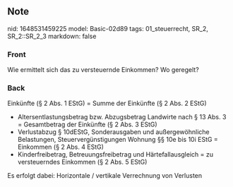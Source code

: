 ## Note
nid: 1648531459225
model: Basic-02d89
tags: 01_steuerrecht, SR_2, SR_2::SR_2_3
markdown: false

### Front
Wie ermittelt sich das zu versteuernde Einkommen? Wo geregelt?

### Back
Einkünfte (§ 2 Abs. 1 EStG)
= Summe der Einkünfte (§ 2 Abs. 2 EStG)
- Altersentlastungsbetrag bzw. Abzugsbetrag Landwirte nach § 13 Abs. 3
= Gesamtbetrag der Einkünfte (§ 2 Abs. 3 EStG)
- Verlustabzug § 10dEStG, Sonderausgaben und außergewöhnliche Belastungen, Steuervergünstigungen Wohnung §§ 10e bis 10i EStG
= Einkommen (§ 2 Abs. 4 EStG)
- Kinderfreibetrag, Betreuungsfreibetrag und Härtefallausgleich
= zu versteuerndes Einkommen (§ 2 Abs. 5 EStG)

Es erfolgt dabei:
Horizontale / vertikale Verrechnung von Verlusten
